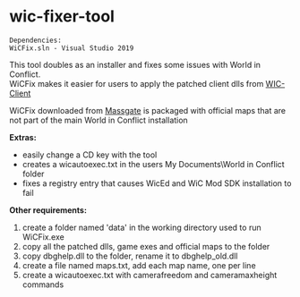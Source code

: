 # wic-fixer-tool
```
Dependencies:
WiCFix.sln - Visual Studio 2019
```

This tool doubles as an installer and fixes some issues with World in Conflict.  
WiCFix makes it easier for users to apply the patched client dlls from
[WIC-Client](https://github.com/tenerefis/WIC-Client/)

WiCFix downloaded from [Massgate](https://www.massgate.org/) is packaged with official maps that are not part of the main World in Conflict installation  

**Extras:**
- easily change a CD key with the tool
- creates a wicautoexec.txt in the users My Documents\World in Conflict folder
- fixes a registry entry that causes WicEd and WiC Mod SDK installation to fail

**Other requirements:**
1. create a folder named 'data' in the working directory used to run WiCFix.exe
2. copy all the patched dlls, game exes and official maps to the folder
3. copy dbghelp.dll to the folder, rename it to dbghelp_old.dll
4. create a file named maps.txt, add each map name, one per line
5. create a wicautoexec.txt with camerafreedom and cameramaxheight commands